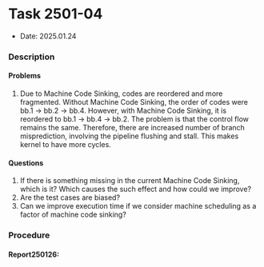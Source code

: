 # Task 2501-04
- Date: 2025.01.24

### Description
#### Problems
1. Due to Machine Code Sinking, codes are reordered and more fragmented. Without Machine Code Sinking, the order of codes were bb.1 -> bb.2 -> bb.4. However, with Machine Code Sinking, it is reordered to bb.1 -> bb.4 -> bb.2. The problem is that the control flow remains the same. Therefore, there are increased number of branch misprediction, involving the pipeline flushing and stall. This makes kernel to have more cycles.

#### Questions
1. If there is something missing in the current Machine Code Sinking, which is it? Which causes the such effect and how could we improve?
2. Are the test cases are biased?
3. Can we improve execution time if we consider machine scheduling as a factor of machine code sinking?

### Procedure
#### Report250126:

